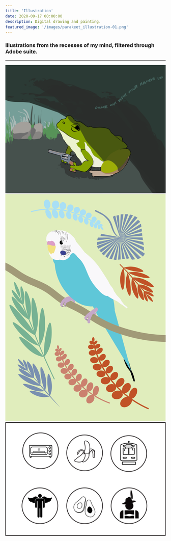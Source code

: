 ```yaml
---
title: 'Illustration'
date: 2020-09-17 00:00:00
description: Digital drawing and painting.
featured_image: '/images/parakeet_illustration-01.png'
---
```



### Illustrations from the recesses of my mind, filtered through Adobe suite.

---

<div class="gallery" data-columns="3">
	<img src="/images/handsupfrog.PNG">
	<img src="/images/parakeet_illustration-01.png">
	<img src="/images/idio_icons.png"
</div>
